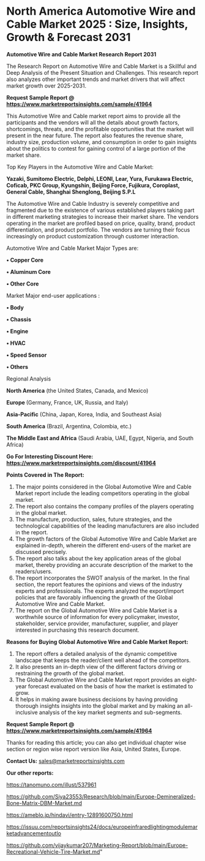 # North America Automotive Wire and Cable Market 2025 : Size, Insights, Growth & Forecast 2031

<strong>Automotive Wire and Cable Market Research Report 2031</strong>

The Research Report on Automotive Wire and Cable Market is a Skillful and Deep Analysis of the Present Situation and Challenges. This research report also analyzes other important trends and market drivers that will affect market growth over 2025-2031.

<strong>Request Sample Report @ <a href=https://www.marketreportsinsights.com/sample/41964>https://www.marketreportsinsights.com/sample/41964</a></strong>

This Automotive Wire and Cable market report aims to provide all the participants and the vendors will all the details about growth factors, shortcomings, threats, and the profitable opportunities that the market will present in the near future. The report also features the revenue share, industry size, production volume, and consumption in order to gain insights about the politics to contest for gaining control of a large portion of the market share.

Top Key Players in the Automotive Wire and Cable Market:

<strong>Yazaki, Sumitomo Electric, Delphi, LEONI, Lear, Yura, Furukawa Electric, Coficab, PKC Group, Kyungshin, Beijing Force, Fujikura, Coroplast, General Cable, Shanghai Shenglong, Beijing S.P.L</strong>

The Automotive Wire and Cable Industry is severely competitive and fragmented due to the existence of various established players taking part in different marketing strategies to increase their market share. The vendors operating in the market are profiled based on price, quality, brand, product differentiation, and product portfolio. The vendors are turning their focus increasingly on product customization through customer interaction.

Automotive Wire and Cable Market Major Types are:

<strong>•  Copper Core

•  Aluminum Core

•  Other Core</strong>

Market Major end-user applications :

<strong>•  Body

•  Chassis

•  Engine

•  HVAC

•  Speed Sensor

•  Others</strong>

Regional Analysis

</u><strong><b>North America</b></strong> (the United States, Canada, and Mexico)

<strong><b>Europe </b></strong>(Germany, France, UK, Russia, and Italy)

<strong><b>Asia-Pacific</b></strong> (China, Japan, Korea, India, and Southeast Asia)

<strong><b>South America</b></strong> (Brazil, Argentina, Colombia, etc.)

<strong><b>The Middle East and Africa</b></strong> (Saudi Arabia, UAE, Egypt, Nigeria, and South Africa)

<strong>Go For Interesting Discount Here: <a href=https://www.marketreportsinsights.com/discount/41964>https://www.marketreportsinsights.com/discount/41964</a></strong>

<strong>Points Covered in The Report:</strong>
<ol>
  <li>The major points considered in the Global Automotive Wire and Cable Market report include the leading competitors operating in the global market.</li>
  <li>The report also contains the company profiles of the players operating in the global market.</li>
  <li>The manufacture, production, sales, future strategies, and the technological capabilities of the leading manufacturers are also included in the report.</li>
  <li>The growth factors of the Global Automotive Wire and Cable Market are explained in-depth, wherein the different end-users of the market are discussed precisely.</li>
  <li>The report also talks about the key application areas of the global market, thereby providing an accurate description of the market to the readers/users.</li>
  <li>The report incorporates the SWOT analysis of the market. In the final section, the report features the opinions and views of the industry experts and professionals. The experts analyzed the export/import policies that are favorably influencing the growth of the Global Automotive Wire and Cable Market.</li>
  <li>The report on the Global Automotive Wire and Cable Market is a worthwhile source of information for every policymaker, investor, stakeholder, service provider, manufacturer, supplier, and player interested in purchasing this research document.</li>
</ol>
<strong>Reasons for Buying Global Automotive Wire and Cable Market Report:</strong>

<ol>
  <li>The report offers a detailed analysis of the dynamic competitive landscape that keeps the reader/client well ahead of the competitors.</li>
  <li>It also presents an in-depth view of the different factors driving or restraining the growth of the global market.</li>
  <li>The Global Automotive Wire and Cable Market report provides an eight-year forecast evaluated on the basis of how the market is estimated to grow.</li>
  <li>It helps in making aware business decisions by having providing thorough insights insights into the global market and by making an all-inclusive analysis of the key market segments and sub-segments.</li>
</ol>
<strong>Request Sample Report @ <a href=https://www.marketreportsinsights.com/sample/41964>https://www.marketreportsinsights.com/sample/41964</a></strong>


Thanks for reading this article; you can also get individual chapter wise section or region wise report version like Asia, United States, Europe.

<strong>Contact Us:</strong>
sales@marketreportsinsights.com

<strong>Our other reports:</strong>

<a href=https://tanomuno.com/illust/537961>https://tanomuno.com/illust/537961</a>

<a href=https://github.com/Siya23553/Research/blob/main/Europe-Demineralized-Bone-Matrix-DBM-Market.md>https://github.com/Siya23553/Research/blob/main/Europe-Demineralized-Bone-Matrix-DBM-Market.md</a>

<a href=https://ameblo.jp/hindavi/entry-12891600750.html>https://ameblo.jp/hindavi/entry-12891600750.html</a>

<a href=https://issuu.com/reportsinsights24/docs/europeinfraredlightingmodulemarketadvancementoutlo>https://issuu.com/reportsinsights24/docs/europeinfraredlightingmodulemarketadvancementoutlo</a>

<a href=https://github.com/vijaykumar207/Marketing-Report/blob/main/Europe-Recreational-Vehicle-Tire-Market.md>https://github.com/vijaykumar207/Marketing-Report/blob/main/Europe-Recreational-Vehicle-Tire-Market.md</a>"
